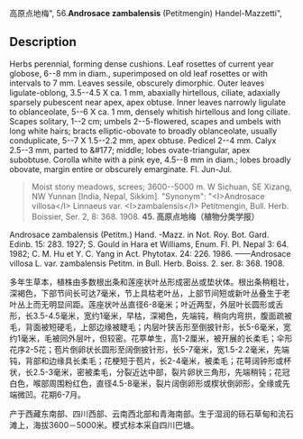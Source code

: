 高原点地梅",
56.**Androsace zambalensis** (Petitmengin) Handel-Mazzetti",

## Description
Herbs perennial, forming dense cushions. Leaf rosettes of current year globose, 6--8 mm in diam., superimposed on old leaf rosettes or with intervals to 7 mm. Leaves sessile, obscurely dimorphic. Outer leaves ligulate-oblong, 3.5--4.5 X ca. 1 mm, abaxially hirtellous, ciliate, adaxially sparsely pubescent near apex, apex obtuse. Inner leaves narrowly ligulate to oblanceolate, 5--6 X ca. 1 mm, densely whitish hirtellous and long ciliate. Scapes solitary, 1--2 cm; umbels 2--5-flowered, scapes and umbels with long white hairs; bracts elliptic-obovate to broadly oblanceolate, usually conduplicate, 5--7 X 1.5--2.2 mm, apex obtuse. Pedicel 2--4 mm. Calyx 2.5--3 mm, parted to &amp;#177; middle; lobes ovate-triangular, apex subobtuse. Corolla white with a pink eye, 4.5--8 mm in diam.; lobes broadly obovate, margin entire or obscurely emarginate. Fl. Jun-Jul.

> Moist stony meadows, screes; 3600--5000 m. W Sichuan, SE Xizang, NW Yunnan [India, Nepal, Sikkim].
  "Synonym": "&lt;I&gt;Androsace villosa&lt;/I&gt; Linnaeus var. &lt;I&gt;zambalensis&lt;/I&gt; Petitmengin, Bull. Herb. Boissier, Ser. 2, 8: 368. 1908.
**45. 高原点地梅（植物分类学报）**

Androsace zambalensis (Petitm.) Hand. -Mazz. in Not. Roy. Bot. Gard. Edinb. 15: 283. 1927; S. Gould in Hara et Williams, Enum. Fl. Pl. Nepal 3: 64. 1982; C. M. Hu et Y. C. Yang in Act. Phytotax. 24: 226. 1986. ——Androsace villosa L. var. zambalensis Petitm. in Bull. Herb. Boiss. 2. ser. 8: 368. 1908.

多年生草本，植株由多数根出条和莲座状叶丛形成密丛或垫状体。根出条稍粗壮，深褐色，下部节间长可达7毫米，节上具枯老叶丛，上部节间短或新叶丛叠生于老叶丛上而无明显间距。莲座状叶丛直径6-8毫米；叶近两型，外层叶长圆形或舌形，长3.5-4.5毫米，宽约1毫米，早枯，深褐色，先端钝，稍向内弯拱，腹面疏被毛，背面被短硬毛，上部边缘被睫毛；内层叶狭舌形至倒披针形，长5-6毫米，宽约1毫米，毛被同外层叶，但较密。花葶单生，高1-2厘米，被开展的长柔毛；伞形花序2-5花；苞片倒卵状长圆形至阔倒披针形，长5-7毫米，宽1.5-2.2毫米，先端钝，背部和边缘具长柔毛；花梗短于苞片，长2-4毫米，被柔毛；花萼阔钟形或杯状，长2.5-3毫米，密被柔毛，分裂近达中部，裂片卵状三角形，先端稍钝；花冠白色，喉部周围粉红色，直径4.5-8毫米，裂片阔倒卵形或楔状倒卵形，全缘或先端微凹。花期6-7月。

产于西藏东南部、四川西部、云南西北部和青海南部。生于湿润的砾石草甸和流石滩上，海拔3600－5000米。模式标本采自四川巴塘。
